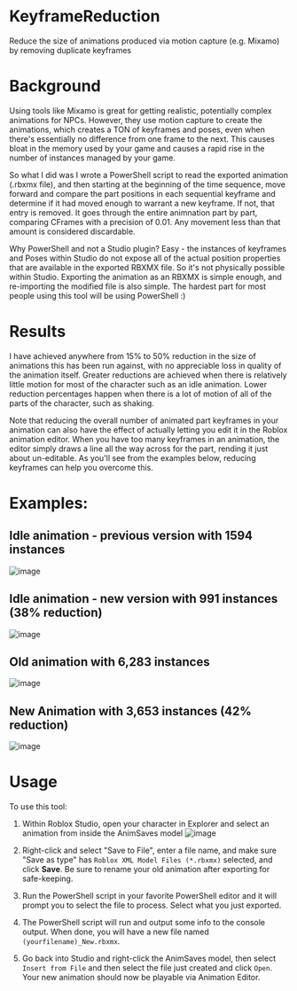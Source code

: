# KeyframeReduction
Reduce the size of animations produced via motion capture (e.g. Mixamo) by removing duplicate keyframes

# Background
Using tools like Mixamo is great for getting realistic, potentially complex animations for NPCs. However, they use motion capture to create the animations, which creates a TON of keyframes and poses, even when there's essentially no difference from one frame to the next. This causes bloat in the memory used by your game and causes a rapid rise in the number of instances managed by your game.

So what I did was I wrote a PowerShell script to read the exported animation (.rbxmx file), and then starting at the beginning of the time sequence, move forward and compare the part positions in each sequential keyframe and determine if it had moved enough to warrant a new keyframe. If not, that entry is removed. It goes through the entire animnation part by part, comparing CFrames with a precision of 0.01. Any movement less than that amount is considered discardable.

Why PowerShell and not a Studio plugin? Easy - the instances of keyframes and Poses within Studio do not expose all of the actual position properties that are available in the exported RBXMX file. So it's not physically possible within Studio. Exporting the animation as an RBXMX is simple enough, and re-importing the modified file is also simple. The hardest part for most people using this tool will be using PowerShell :)

# Results
I have achieved anywhere from 15% to 50% reduction in the size of animations this has been run against, with no appreciable loss in quality of the animation itself. Greater reductions are achieved when there is relatively little motion for most of the character such as an idle animation. Lower reduction percentages happen when there is a lot of motion of all of the parts of the character, such as shaking.

Note that reducing the overall number of animated part keyframes in your animation can also have the effect of actually letting you edit it in the Roblox animation editor. When you have too many keyframes in an animation, the editor simply draws a line all the way across for the part, rending it just about un-editable. As you'll see from the examples below, reducing keyframes can help you overcome this.

# Examples:

## Idle animation - previous version with 1594 instances

![image](https://user-images.githubusercontent.com/82744105/134259489-8d94f4bb-4517-4548-85f3-5e0639063810.png)


## Idle animation - new version with 991 instances (38% reduction)

![image](https://user-images.githubusercontent.com/82744105/134259528-1e1d8076-ce7d-45cb-98c5-511cb1119a06.png)


## Old animation with 6,283 instances

![image](https://user-images.githubusercontent.com/82744105/134259710-60caae3b-0e89-4df9-9c60-b9e442a1c9e1.png)


## New Animation with 3,653 instances (42% reduction)

![image](https://user-images.githubusercontent.com/82744105/134259753-3ef4173c-089f-4180-9a05-d0797322a947.png)


# Usage
To use this tool:
1. Within Roblox Studio, open your character in Explorer and select an animation from inside the AnimSaves model
![image](https://user-images.githubusercontent.com/82744105/134259981-fb296932-c034-436e-a8b1-69b5210bcd54.png)

2. Right-click and select "Save to File", enter a file name, and make sure "Save as type" has `Roblox XML Model Files (*.rbxmx)` selected, and click **Save**. Be sure to rename your old animation after exporting for safe-keeping.

3. Run the PowerShell script in your favorite PowerShell editor and it will prompt you to select the file to process. Select what you just exported.

4. The PowerShell script will run and output some info to the console output. When done, you will have a new file named `(yourfilename)_New.rbxmx`. 

5. Go back into Studio and right-click the AnimSaves model, then select `Insert from File` and then select the file just created and click `Open`. Your new animation should now be playable via Animation Editor.



